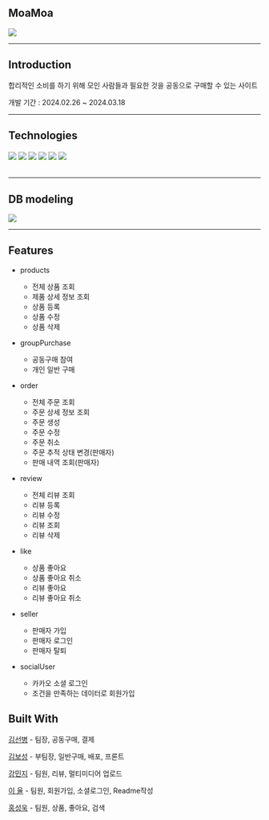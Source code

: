 ﻿## MoaMoa
![](https://velog.velcdn.com/images/2yore/post/424295c5-8a60-466b-9e5b-ce612f5873c6/image.png)

---

## Introduction

합리적인 소비를 하기 위해 모인 사람들과 필요한 것을 공동으로 구매할 수 있는 사이트

개발 기간 : 2024.02.26 ~ 2024.03.18

---

## Technologies
###### ![](https://velog.velcdn.com/images/2yore/post/4626baa5-1916-4464-a7f2-1271111e3e0a/image.svg) ![](https://velog.velcdn.com/images/2yore/post/b4a19e48-c85f-4722-a072-92dd37d75505/image.svg) ![](https://velog.velcdn.com/images/2yore/post/c442c680-d6f2-4b34-8606-cec175b1eb42/image.svg) ![](https://velog.velcdn.com/images/2yore/post/4b7e9bd6-8095-4fd2-8639-229581fe0926/image.svg) ![](https://velog.velcdn.com/images/2yore/post/564811cb-e376-4591-a77c-c5216a4f3771/image.svg) ![](https://velog.velcdn.com/images/2yore/post/be35df05-5d3e-4871-ae48-9ea59107f07a/image.png) 

---
## DB modeling

![](https://velog.velcdn.com/images/2yore/post/fb9ec521-8c8b-4ce0-b178-8173963816f9/image.png)

---

## Features

- products
    - 전체 상품 조회 
    - 제품 상세 정보 조회
    - 상품 등록
    - 상품 수정
    - 상품 삭제
  
- groupPurchase
    - 공동구매 참여
    - 개인 일반 구매
  
- order
    - 전체 주문 조회
    - 주문 상세 정보 조회
    - 주문 생성
    - 주문 수정
    - 주문 취소
    - 주문 추적 상태 변경(판매자)
    - 판매 내역 조회(판매자)
- review
    - 전체 리뷰 조회 
    - 리뷰 등록
    - 리뷰 수정
    - 리뷰 조회
    - 리뷰 삭제

- like
    - 상품 좋아요
    - 상품 좋아요 취소
    - 리뷰 좋아요
    - 리뷰 좋아요 취소
- seller
    - 판매자 가입
    - 판매자 로그인
    - 판매자 탈퇴
  
- socialUser
    - 카카오 소셜 로그인
    - 조건을 만족하는 데이터로 회원가입


## Built With
[김선병](https://github.com/Karox1234) - 팀장, 공동구매, 결제

[김보성](https://github.com/96KimBoseong)  - 부팀장, 일반구매, 배포, 프론트

[강민지](https://github.com/mingdorri) - 팀원, 리뷰, 멀티미디어 업로드

[이 율](https://github.com/dyorcat) - 팀원, 회원가입, 소셜로그인, Readme작성

[홍성욱](https://github.com/suh75321) - 팀원, 상품, 좋아요, 검색
